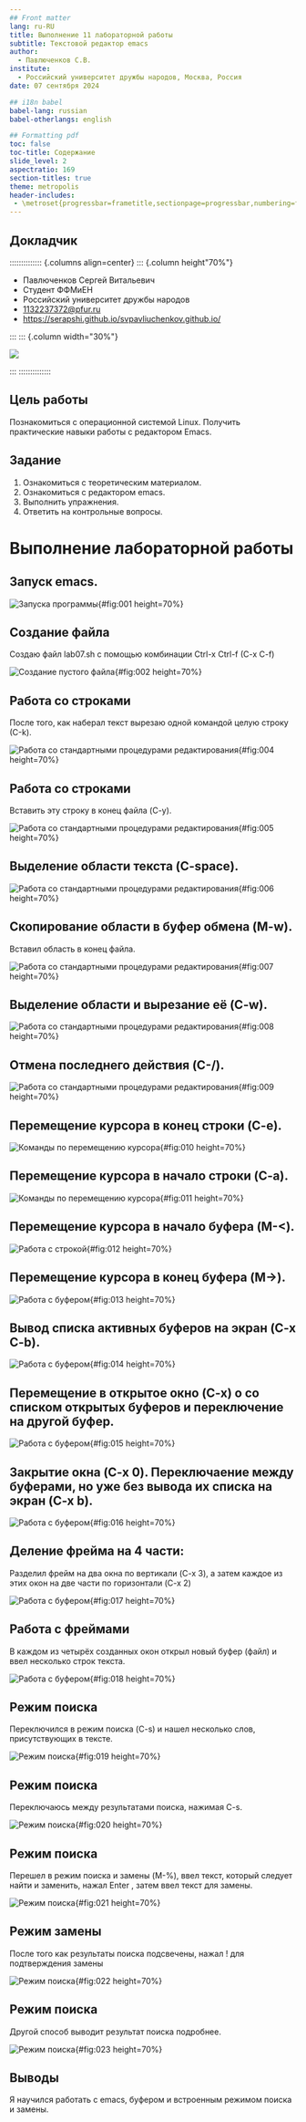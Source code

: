 ```yaml
---
## Front matter
lang: ru-RU
title: Выполнение 11 лабораторной работы
subtitle: Текстовой редактор emacs
author:
  - Павлюченков С.В.
institute:
  - Российский университет дружбы народов, Москва, Россия
date: 07 сентября 2024

## i18n babel
babel-lang: russian
babel-otherlangs: english

## Formatting pdf
toc: false
toc-title: Содержание
slide_level: 2
aspectratio: 169
section-titles: true
theme: metropolis
header-includes:
 - \metroset{progressbar=frametitle,sectionpage=progressbar,numbering=fraction}
---
```


## Докладчик

:::::::::::::: {.columns align=center}
::: {.column height"70%"}

  * Павлюченков Сергей Витальевич
  * Студент ФФМиЕН
  * Российский университет дружбы народов
  * [1132237372@pfur.ru](mailto:1132237372@pfur.ru)
  * <https://serapshi.github.io/svpavliuchenkov.github.io/>

:::
::: {.column width="30%"}

![](./image/my_photo.jpg)

:::
::::::::::::::

## Цель работы

Познакомиться с операционной системой Linux. Получить практические навыки работы с редактором Emacs.


## Задание

1. Ознакомиться с теоретическим материалом.
2. Ознакомиться с редактором emacs.
3. Выполнить упражнения.
4. Ответить на контрольные вопросы.


# Выполнение лабораторной работы

## Запуск emacs.

![Запуска программы](image/1.png){#fig:001 height=70%}

## Создание файла 

Создаю файл lab07.sh с помощью комбинации Ctrl-x Ctrl-f (C-x C-f)

![Создание пустого файла](image/2.png){#fig:002 height=70%}

## Работа со строками
После того, как наберал текст вырезаю одной командой целую строку (С-k).

![Работа со стандартными процедурами редактирования](image/4.png){#fig:004 height=70%}

##  Работа со строками 

Вставить эту строку в конец файла (C-y).

![Работа со стандартными процедурами редактирования](image/5.png){#fig:005 height=70%}

##  Выделение области текста (C-space).

![Работа со стандартными процедурами редактирования](image/6.png){#fig:006 height=70%}

## Скопирование области в буфер обмена (M-w).

 Вставил область в конец файла.

![Работа со стандартными процедурами редактирования](image/7.png){#fig:007 height=70%}

## Выделение области и вырезание её (C-w).

![Работа со стандартными процедурами редактирования](image/8.png){#fig:008 height=70%}

## Отмена последнего действия (C-/).

![Работа со стандартными процедурами редактирования](image/9.png){#fig:009 height=70%}

## Перемещение курсора в конец строки (C-e).

![Команды по перемещению курсора](image/10.png){#fig:010 height=70%}

## Перемещение курсора в начало строки (C-a).

![Команды по перемещению курсора](image/11.png){#fig:011 height=70%}

## Перемещение курсора в начало буфера (M-<).

![Работа с строкой](image/12.png){#fig:012 height=70%}

## Перемещение курсора в конец буфера (M->).

![Работа с буфером](image/13.png){#fig:013 height=70%}

## Вывод списка активных буферов на экран (C-x C-b).

![Работа с буфером](image/14.png){#fig:014 height=70%}

## Перемещение в открытое окно (C-x) o со списком открытых буферов и переключение на другой буфер.

![Работа с буфером](image/15.png){#fig:015 height=70%}

## Закрытие окна (C-x 0). Переключаение между буферами, но уже без вывода их списка на экран (C-x b).

![Работа с буфером](image/16.png){#fig:016 height=70%}

## Деление фрейма на 4 части: 

Разделил фрейм на два окна по вертикали (C-x 3), а затем каждое из этих окон на две части по горизонтали (C-x 2)

![Работа с буфером](image/17.png){#fig:017 height=70%}

## Работа с фреймами
В каждом из четырёх созданных окон открыл новый буфер (файл) и ввел несколько строк текста.


![Работа с буфером](image/18.png){#fig:018 height=70%}

## Режим поиска 

Переключился в режим поиска (C-s) и нашел несколько слов, присутствующих в тексте.

![Режим поиска](image/19.png){#fig:019 height=70%}

## Режим поиска 

Переключаюсь между результатами поиска, нажимая C-s.

![Режим поиска](image/20.png){#fig:020 height=70%}

## Режим поиска 
Перешел в режим поиска и замены (M-%), ввел текст, который следует найти и заменить, нажал Enter , затем ввел текст для замены. 

![Режим поиска](image/21.png){#fig:021 height=70%}

## Режим замены

После того как результаты поиска подсвечены, нажал ! для подтверждения замены


![Режим поиска](image/22.png){#fig:022 height=70%}

## Режим поиска

Другой способ выводит результат поиска подробнее.

![Режим поиска](image/23.png){#fig:023 height=70%}

## Выводы

Я научился работать с emacs, буфером и встроенным режимом поиска и замены.